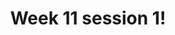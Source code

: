 ---
title: Week 11 session 1!
published_at: 2025-05-26
snippet: submit work
disable_html_sanitization: true
allow_math: true
---